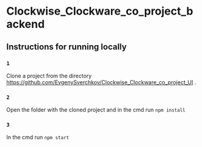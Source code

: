 # Clockwise_Clockware_co_project_backend

## Instructions for running locally


### `1` 

Clone a project from the directory https://github.com/EvgenySverchkov/Clockwise_Clockware_co_project_UI .<br>

### `2`

Open the folder with the cloned project and in the cmd run `npm install`

### `3`

In the cmd run  `npm start`

